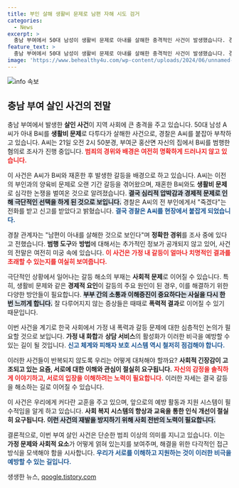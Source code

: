 ```yaml
---
title: 부인 살해 생활비 문제로 남편 자해 시도 검거
categories:
  - News
excerpt: >
  충남 부여에서 50대 남성이 생활비 문제로 아내를 살해한 충격적인 사건이 발생했습니다. 경찰은 A씨를 붙잡고 사건의 경위를 조사 중이며, 이로 인해 갈등을 겪던 전 부인까지 연루된 비극적인 상황입니다. 사건의 전말이 궁금하다면 클릭하세요!
feature_text: >
  충남 부여에서 50대 남성이 생활비 문제로 아내를 살해한 충격적인 사건이 발생했습니다. 경찰은 A씨를 붙잡고 사건의 경위를 조사 중이며, 이로 인해 갈등을 겪던 전 부인까지 연루된 비극적인 상황입니다. 사건의 전말이 궁금하다면 클릭하세요!
image: 'https://www.behealthy4u.com/wp-content/uploads/2024/06/unnamed-file.png'
---
```


<p><img src="https://www.behealthy4u.com/wp-content/uploads/2024/06/unnamed-file.png" alt="info 속보" /></p>

<h2 data-ke-size="size26">충남 부여 살인 사건의 전말</h2>

<p data-ke-size="size16"></p>

<p>충남 부여에서 발생한 <b>살인 사건</b>이 지역 사회에 큰 충격을 주고 있습니다. 50대 남성 A씨가 아내 B씨를 <b>생활비 문제</b>로 다투다가 살해한 사건으로, 경찰은 A씨를 붙잡아 부착하고 있습니다. A씨는 21일 오전 2시 50분경, 부여군 홍산면 자신의 집에서 B씨를 범행한 혐의로 조사가 진행 중입니다. <b><span style="color: #ee2323;">범죄의 경위와 배경은 여전히 명확하게 드러나지 않고 있습니다.</span></b></p>

<p data-ke-size="size16"></p>

<p>이 사건은 A씨가 B씨와 재혼한 후 발생한 갈등을 배경으로 하고 있습니다. A씨는 이전의 부인과의 양육비 문제로 오랜 기간 갈등을 겪어왔으며, 재혼한 B씨와도 <b>생활비 문제</b>로 심각한 논쟁을 벌여온 것으로 알려졌습니다. <b><span style="background-color: #21538527;">결국 심리적 압박감과 경제적 문제로 인해 극단적인 선택을 하게 된 것으로 보입니다.</span></b> 경찰은 A씨의 전 부인에게서 "죽겠다"는 전화를 받고 신고를 받았다고 밝혔습니다. <b><span style="color: #1a5490;">결국 경찰은 A씨를 현장에서 붙잡게 되었습니다.</span></b></p>

<p data-ke-size="size16"></p>

<p>경찰 관계자는 "남편이 아내를 살해한 것으로 보인다"며 <b>정확한 경위</b>를 조사 중에 있다고 전했습니다. <b>범행 도구</b>와 <b>방법</b>에 대해서는 추가적인 정보가 공개되지 않고 있어, 사건의 전말은 여전히 미궁 속에 있습니다. <b><span style="color: #ee2323;">이 사건은 가정 내 갈등이 얼마나 치명적인 결과를 초래할 수 있는지를 여실히 보여줍니다.</span></b></p>

<p data-ke-size="size16"></p>

<p>극단적인 상황에서 일어나는 갈등 해소의 부재는 <b>사회적 문제</b>로 이어질 수 있습니다. 특히, 생활비 문제와 같은 <b>경제적 요인</b>이 갈등의 주요 원인이 된 경우, 이를 해결하기 위한 다양한 방안들이 필요합니다. <b><span style="background-color: #21538527;">부부 간의 소통과 이해증진이 중요하다는 사실을 다시 한 번 느끼게 합니다.</span></b> 잘 다루어지지 않는 증상들은 때때로 <b>폭력적 결과</b>로 이어질 수 있기 때문입니다. </p>

<p data-ke-size="size16"></p>

<p>이번 사건을 계기로 한국 사회에서 가정 내 폭력과 갈등 문제에 대한 심층적인 논의가 필요할 것으로 보입니다. <b>가정 내 화합</b>과 <b>상담 서비스</b>의 활성화가 이러한 비극을 예방할 수 있는 길이 될 것입니다. <b><span style="color: #1a5490;">신고 체계와 피해자 보호 시스템 역시 철저히 점검해야 합니다.</span></b></p>

<p data-ke-size="size16"></p>

<p>이러한 사건들이 반복되지 않도록 우리는 어떻게 대처해야 할까요? <b>사회적 긴장감이 고조되고 있는 요즘, 서로에 대한 이해와 관심이 절실히 요구됩니다.</b> <b><span style="color: #ee2323;">자신의 감정을 솔직하게 이야기하고, 서로의 입장을 이해하려는 노력이 필요합니다.</span></b> 이러한 자세는 결국 갈등을 해소하는 길로 이어질 수 있습니다. </p>

<p data-ke-size="size16"></p>

<p>이 사건은 우리에게 커다란 교훈을 주고 있으며, 앞으로의 예방 활동과 지원 시스템이 필수적임을 알게 하고 있습니다. <b>사회 복지 시스템의 향상과 교육을 통한 인식 개선이 절실히 요구됩니다.</b> <b><span style="background-color: #21538527;">이런 사건의 재발을 방지하기 위해 사회 전반의 노력이 필요합니다.</span></b></p>

<p data-ke-size="size16"></p>

<p>결론적으로, 이번 부여 살인 사건은 단순한 범죄 이상의 의미를 지니고 있습니다. 이는 <b>가정 문제와 사회적 요소</b>가 어떻게 얽혀 있는지를 보여주며, 해결을 위한 다각적인 접근 방식을 모색해야 함을 시사합니다. <b><span style="color: #1a5490;">우리가 서로를 이해하고 지원하는 것이 이러한 비극을 예방할 수 있는 길입니다.</span></b></p>
생생한 뉴스, <a href="https://qoogle.tistory.com" rel="dofollow">qoogle.tistory.com</a>


